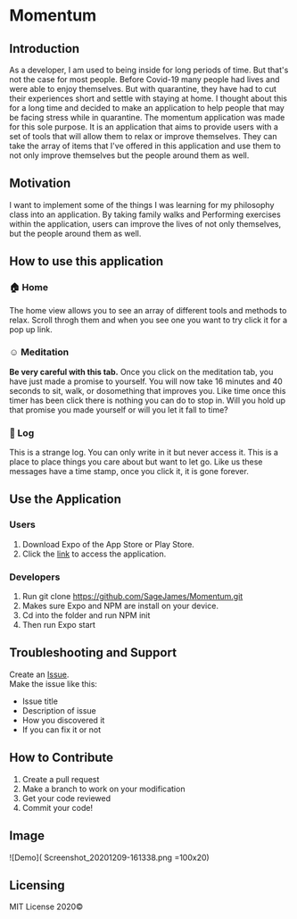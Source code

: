 # Momentum

## Introduction

As a developer, I am used to being inside for long periods of time. But that's not the case for most people. Before Covid-19 many people had lives and were able to enjoy themselves. But with quarantine, they have had to cut their experiences short and settle with staying at home. I thought about this for a long time and decided to make an application to help people that may be facing stress while in quarantine. The momentum application was made for this sole purpose. It is an application that aims to provide users with a set of tools that will allow them to relax or improve themselves. They can take the array of items that I've offered in this application and use them to not only improve themselves but the people around them as well.


## Motivation

I want to implement some of the things I was learning for my philosophy class into an application. By taking family walks and Performing exercises within the application, users can improve the lives of not only themselves, but the people around them as well.


## How to use this application

### :house: Home
The home view allows you to see an array of different tools and methods to relax. Scroll throgh them and when you see one you want to try click it for a pop up link.

### :relaxed: Meditation
**Be very  careful with this tab.** Once you click on the meditation tab, you have just made a promise to yourself. You will now take 16 minutes and 40 seconds to sit, walk, or dosomething that improves you. Like time once this timer has been click there is nothing you can do to stop in. Will you hold up that promise you made yourself or will you let it fall to time?

### :book: Log
This is a strange log. You can only write in it but never access it. This is a place to place things you care about but want to let go. Like us these messages have a time stamp, once you click it, it is gone forever.

## Use the Application

### Users
1. Download Expo of the App Store or Play Store.
2. Click the [link](https://expo.io/@sagejames/projects/Momentum) to access the application.

### Developers
1. Run git clone https://github.com/SageJames/Momentum.git
2. Makes sure Expo and NPM are install on your device. 
3. Cd into the folder and run NPM init
4. Then run Expo start

## Troubleshooting and Support
Create an [Issue](https://github.com/SageJames/Momentum/issues).   
Make the issue like this:
* Issue title
* Description of issue
* How you discovered it
* If you can fix it or not

## How to Contribute

1. Create a pull request
2. Make a branch to work on your modification
3. Get your code reviewed
4. Commit your code!

## Image

![Demo](
Screenshot_20201209-161338.png =100x20)

## Licensing

MIT License 2020©

